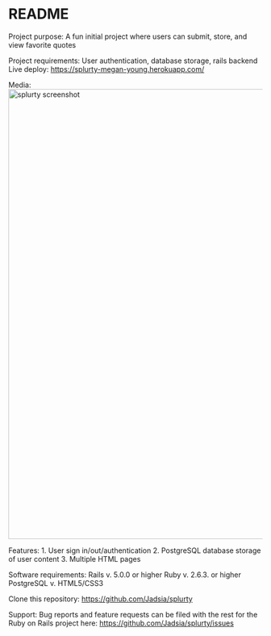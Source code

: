 # README

Project purpose:
    A fun initial project where users can submit, store, and view favorite quotes

Project requirements:
    User authentication, database storage, rails backend
    Live deploy: https://splurty-megan-young.herokuapp.com/

Media:
    <img width="892" alt="splurty screenshot" src="https://user-images.githubusercontent.com/48420271/67197511-ccaa8900-f3b1-11e9-98db-b81c7ca97c74.PNG">

Features:
    1. User sign in/out/authentication
    2. PostgreSQL database storage of user content
    3. Multiple HTML pages

Software requirements:
    Rails v. 5.0.0 or higher
    Ruby v. 2.6.3. or higher
    PostgreSQL v. 
    HTML5/CSS3

Clone this repository:
    https://github.com/Jadsia/splurty

Support:
    Bug reports and feature requests can be filed with the rest for the Ruby on Rails project here:  https://github.com/Jadsia/splurty/issues

